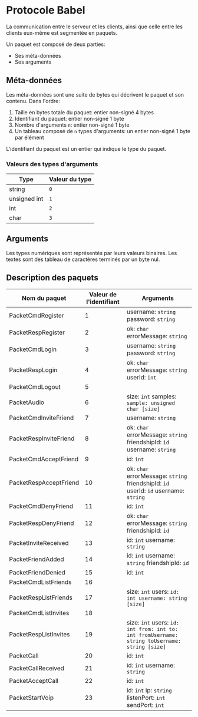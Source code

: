 # Protocole Babel

La communication entre le serveur et les clients, ainsi que celle entre les clients eux-même est segmentée en paquets.

Un paquet est composé de deux parties:
- Ses méta-données
- Ses arguments

## Méta-données
Les méta-données sont une suite de bytes qui décrivent le paquet et son contenu. Dans l'ordre:

1. Taille en bytes totale du paquet: entier non-signé 4 bytes
2. Identifiant du paquet: entier non-signé 1 byte
3. Nombre d'arguments `n`: entier non-signé 1 byte
4. Un tableau composé de `n` types d'arguments: un entier non-signé 1 byte par élément

L'identifiant du paquet est un entier qui indique le type du paquet.

### Valeurs des types d'arguments
| Type | Valeur du type |
|------|----------------|
| string | `0` |
| unsigned int | `1` |
| int | `2` |
| char | `3` |

## Arguments

Les types numériques sont représentés par leurs valeurs binaires.
Les textes sont des tableau de caractères terminés par un byte nul.

## Description des paquets
| Nom du paquet | Valeur de l'identifiant | Arguments |
|---------------|-------------------------|-----------|
| PacketCmdRegister | 1 | username: `string` password: `string` |
| PacketRespRegister | 2 | ok: `char` errorMessage: `string` |
| PacketCmdLogin | 3 | username: `string` password: `string` |
| PacketRespLogin | 4 | ok: `char` errorMessage: `string` userId: `int` |
| PacketCmdLogout | 5 | |
| PacketAudio | 6 | size: `int` samples: `sample: unsigned char [size]` |
| PacketCmdInviteFriend | 7 | username: `string` |
| PacketRespInviteFriend | 8 | ok: `char` errorMessage: `string` friendshipId: `id` username: `string` |
| PacketCmdAcceptFriend | 9 | id: `int` |
| PacketRespAcceptFriend | 10 | ok: `char` errorMessage: `string` friendshipId: `id` userId: `id` username: `string` |
| PacketCmdDenyFriend | 11 | id: `int` |
| PacketRespDenyFriend | 12 | ok: `char` errorMessage: `string` friendshipId: `id` |
| PacketInviteReceived | 13 | id: `int` username: `string` |
| PacketFriendAdded | 14 | id: `int` username: `string` friendshipId: `id` |
| PacketFriendDenied | 15 | id: `int` |
| PacketCmdListFriends | 16 | |
| PacketRespListFriends | 17 | size: `int` users: `id: int username: string [size]` |
| PacketCmdListInvites | 18 | |
| PacketRespListInvites | 19 | size: `int` users: `id: int from: int to: int fromUsername: string toUsername: string [size]` |
| PacketCall | 20 | id: `int` |
| PacketCallReceived | 21 | id: `int` username: `string` |
| PacketAcceptCall | 22 | id: `int` |
| PacketStartVoip | 23 | id: `int` ip: `string` listenPort: `int` sendPort: `int` |